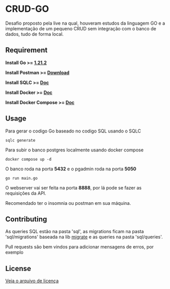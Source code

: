 # CRUD-GO
Desafio proposto pela live na qual, houveram estudos da linguagem GO e a implementação de um pequeno CRUD sem integração com o banco de dados, tudo de forma local.

## Requirement

**Install Go >= [1.21.2](https://go.dev/doc/install)**

**Install Postman >= [Download](https://www.postman.com/downloads/)**

**Install SQLC >= [Doc](https://docs.sqlc.dev/en/stable/overview/install.html)**

**Install Docker >= [Doc](https://docs.docker.com/get-docker/)**

**Install Docker Compose >= [Doc](https://docs.docker.com/compose/install/)**

## Usage

Para gerar o codigo Go baseado no codigo SQL usando o SQLC  
```SH
sqlc generate
```  

Para subir o banco postgres localmente usando docker compose  
```SH
docker compose up -d
```  

O banco roda na porta **5432** e o pgadmin roda na porta **5050**

```SH
go run main.go
```
O webserver vai ser feita na porta **8888**, por lá pode se fazer as requisições da API.

Recomendado ter o insomnia ou postman em sua máquina.

## Contributing

As queries SQL estão na pasta 'sql', as migrations ficam na pasta 'sql/migrations' baseada na lib [migrate](https://github.com/golang-migrate/migrate) e as queries na pasta 'sql/queries'.

Pull requests são bem vindos para adicionar mensagens de erros, por exemplo

## License

[Veja o arquivo de licença](https://github.com/stherzada/CRUD---GO/blob/main/LICENSE)
